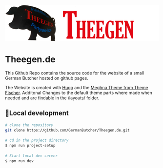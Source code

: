 
![theegen logo](static/images/logo.png)

# Theegen.de

This Github Repo contains the source code for the website of a small German Butcher hosted on github pages.

The Website is created with [Hugo](https://gohugo.io/) and the [Meghna Theme from Theme Fischer](https://github.com/themefisher/meghna-hugo). Additonal Changes to the default theme parts where made when needed and are findable in the /layouts/ folder.

## 🔧Local development

```bash
# clone the repository
git clone https://github.com/GermanButcher/Theegen.de.git

# cd in the project directory
$ npm run project-setup

# Start local dev server
$ npm run dev
```
